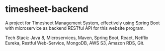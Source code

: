 # timesheet-backend
A project for Timesheet Management System, effectively using Spring Boot with microservice as backend RESTful API for this website program.

Tech Stack: Java 8, Microservices, Maven, Spring Boot, React, Netflix Eureka, Restful Web-Service, MongoDB, AWS S3, Amazon RDS, Git.
